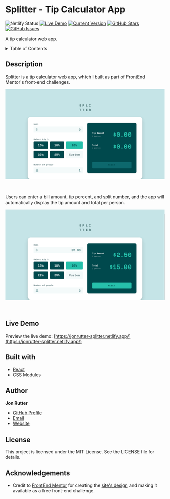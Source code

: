 # Splitter - Tip Calculator App

![Netlify Status](https://api.netlify.com/api/v1/badges/cdda4b51-ac26-4cdc-bd08-65d78e71c1ad/deploy-status)
[![Live Demo](https://img.shields.io/badge/demo-online-green.svg)](https://jonrutter-splitter.netlify.app/)
[![Current Version](https://img.shields.io/badge/version-1.0.0-green.svg)](https://github.com/jonrutter/tip-calculator-app)
[![GitHub Stars](https://img.shields.io/github/stars/jonrutter/tip-calculator-app.svg)](https://github.com/jonrutter/tip-calculator-app/stargazers)
[![GitHub Issues](https://img.shields.io/github/issues/jonrutter/tip-calculator-app.svg)](https://github.com/jonrutter/tip-calculator-app/issues)

A tip calculator web app.

<details>
  <summary>Table of Contents</summary>
  <ol>
    <li><a href="#description">Description</a></li>
    <li><a href="#live-demo">Live Demo</a></li>
    <li><a href="#built-with">Built With</a></li>
    <li><a href="#author">Author</a></li>
    <li><a href="#license">License</a></li>
    <li><a href="#acknowledgements">Acknowledgments</a></li>
  </ol>
</details>

## Description

Splitter is a tip calculator web app, which I built as part of FrontEnd Mentor's front-end challenges.

![Preview of the Splitter Tip Calculator project](./github/preview-main.png)

<br />

Users can enter a bill amount, tip percent, and split number, and the app will automatically display the tip amount and total per person.

![Preview of the Splitter Tip Calculator project](./github/preview-functionality.png)

<br />

## Live Demo

Preview the live demo: [https://jonrutter-splitter.netlify.app/](https://jonrutter-splitter.netlify.app/)

## Built with

- [React](https://reactjs.org/)
- CSS Modules

## Author

**Jon Rutter**

- [GitHub Profile](https://www.github.com/jonrutter)
- [Email](mailto:contact@jonrutter.io)
- [Website](https://www.jonrutter.io)

## License

This project is licensed under the MIT License. See the LICENSE file for details.

## Acknowledgements

- Credit to [FrontEnd Mentor](https://www.frontendmentor.io/) for creating the [site's design](https://www.frontendmentor.io/challenges/tip-calculator-app-ugJNGbJUX) and making it available as a free front-end challenge.
